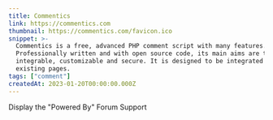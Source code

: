 ```yaml
---
title: Commentics
link: https://commentics.com
thumbnail: https://commentics.com/favicon.ico
snippet: >-
  Commentics is a free, advanced PHP comment script with many features.
  Professionally written and with open source code, its main aims are to be
  integrable, customizable and secure. It is designed to be integrated into
  existing pages.
tags: ["comment"]
createdAt: 2023-01-20T00:00:00.000Z
---
```

Display the "Powered By"
Forum Support